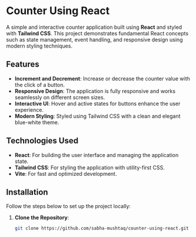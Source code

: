 # Counter Using React

A simple and interactive counter application built using **React** and styled with **Tailwind CSS**. This project demonstrates fundamental React concepts such as state management, event handling, and responsive design using modern styling techniques.

## Features

- **Increment and Decrement**: Increase or decrease the counter value with the click of a button.
- **Responsive Design**: The application is fully responsive and works seamlessly on different screen sizes.
- **Interactive UI**: Hover and active states for buttons enhance the user experience.
- **Modern Styling**: Styled using Tailwind CSS with a clean and elegant blue-white theme.

## Technologies Used

- **React**: For building the user interface and managing the application state.
- **Tailwind CSS**: For styling the application with utility-first CSS.
- **Vite**: For fast and optimized development.

## Installation

Follow the steps below to set up the project locally:

1. **Clone the Repository**:
   ```bash
   git clone https://github.com/sabha-mushtaq/counter-using-react.git

